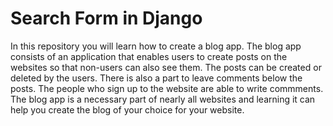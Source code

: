 # Search Form in Django

In this repository you will learn how to create a blog app. The blog app
consists of an application that enables users to create posts on the websites
so that non-users can also see them. The posts can be created or deleted by 
the users. There is also a part to leave comments below the posts. The people 
who sign up to the website are able to write commments. The blog app is a
necessary part of nearly all websites and learning it can help you create the
blog of your choice for your website.

